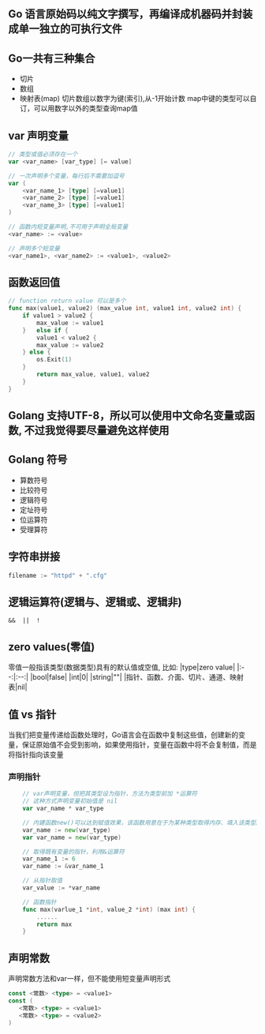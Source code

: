 ##  Go 语言原始码以纯文字撰写，再编译成机器码并封装成单一独立的可执行文件

## Go一共有三种集合
* 切片
* 数组
* 映射表(map)
切片数组以数字为键(索引),从-1开始计数
map中键的类型可以自订，可以用数字以外的类型查询map值

## var 声明变量
```go
// 类型或值必须存在一个
var <var_name> [var_type] [= value]

// 一次声明多个变量，每行后不需要加逗号
var (
    <var_name_1> [type] [=value1]
    <var_name_2> [type] [=value1]
    <var_name_3> [type] [=value1]
)

// 函数内短变量声明,不可用于声明全局变量
<var_name> := <value>

// 声明多个短变量
<var_name1>, <var_name2> := <value1>, <value2>
```
## 函数返回值
```go
// function return value 可以是多个
func max(value1, value2) (max_value int, value1 int, value2 int) {
    if value1 > value2 {
        max_value := value1
    }   else if {
        value1 < value2 {
        max_value := value2
    } else {
        os.Exit(1)
    }
        return max_value, value1, value2
    }
}
```

## Golang 支持UTF-8，所以可以使用中文命名变量或函数, 不过我觉得要尽量避免这样使用

## Golang 符号
* 算数符号
* 比较符号
* 逻辑符号
* 定址符号
* 位运算符
* 受理算符

## 字符串拼接
```go
filename := "httpd" + ".cfg"
```

## 逻辑运算符(逻辑与、逻辑或、逻辑非)
    &&  ||  !

## zero values(零值)
零值一般指该类型(数据类型)具有的默认值或空值, 比如:
|type|zero value|
|:--:|:--:|
|bool|false|
|int|0|
|string|""|
|指针、函数、介面、切片、通道、映射表|nil|
 
## 值 vs 指针
当我们把变量传递给函数处理时，Go语言会在函数中复制这些值，创建新的变量，保证原始值不会受到影响，如果使用指针，变量在函数中将不会复制值，而是将指针指向该变量

### 声明指针
```go  
    // var声明变量，但把其类型设为指针，方法为类型前加 *运算符
    // 这种方式声明变量初始值是 nil
    var var_name * var_type

    // 内建函数new()可以达到赋值效果，该函数用意在于为某种类型取得内存、填入该类型的零值，然后传回该内存的指针
    var_name := new(var_type)
    var var_name = new(var_type)

    // 取得既有变量的指针，利用&运算符
    var_name_1 := 6
    var_name := &var_name_1

    // 从指针取值
    var_value := *var_name

    // 函数指针
    func max(varlue_1 *int, value_2 *int) (max int) {
        ......
        return max
    }
```
## 声明常数
声明常数方法和var一样，但不能使用短变量声明形式
```go
const <常数> <type> = <value1>
const (
   <常数> <type> = <value1>
   <常数> <type> = <value2>
)

